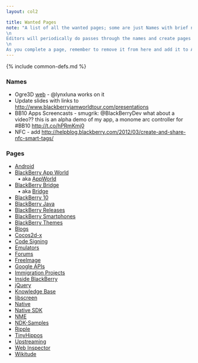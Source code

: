 ```yaml
---
layout: col2

title: Wanted Pages
note: "A list of all the wanted pages; some are just Names with brief notes; some are pages under construction.\
\n
Editors will periodically do passes through the names and create pages that can be edited easily\
\n
As you complete a page, remember to remove it from here and add it to All Pages, Recent Pages and the common-defs map"
---
```

{% include common-defs.md %}

### Names
* Ogre3D [web](http://www.ogre3d.org/) - @lynxluna works on it
* Update slides with links to http://www.blackberryjamworldtour.com/presentations
* BB10 Apps Screencasts - smugrik: @BlackBerryDev what about a video?? this is an alpha demo of my app, a monome arc controller for #BB10 http://t.co/hPRmKmj0
* NFC - add http://helpblog.blackberry.com/2012/03/create-and-share-nfc-smart-tags/


### Pages
* [Android](Android.html)
* [BlackBerry App World](BlackBerry_App_World.html)  
&nbsp;&nbsp;&bull; aka [AppWorld](AppWorld.html)
* [BlackBerry Bridge](BlackBerry_Bridge.html)  
&nbsp;&nbsp;&bull; aka [Bridge](Bridge.html)
* [BlackBerry 10](BlackBerry_10.html)
* [BlackBerry Java](BlackBerry_Java.html)
* [BlackBerry Releases](BlackBerry_Releases.html)
* [BlackBerry Smartphones](BlackBerry_Smartphones.html)
* [BlackBerry Themes](BlackBerry_Themes.html)
* [Blogs](Blogs.html)
* [Cocos2d-x](Cocos2d-x.html)
* [Code Signing](Code_Signing.html)
* [Emulators](Emulators.html)
* [Forums](Forums.html)
* [FreeImage](FreeImage.html)
* [Google APIs](Google_APIs.html)
* [Immigration Projects](Immigration_Projects.html)
* [Inside BlackBerry](Inside_BlackBerry.html)
* [jQuery](jQuery.html)
* [Knowledge Base](Knowledge_Base.html)
* [libscreen](libscreen.html)
* [Native](Native.html)
* [Native SDK](Native_SDK.html)
* [NME](NME.html)
* [NDK-Samples](NDK-Samples.html)
* [Ripple](Ripple.html)
* [TinyHippos](TinyHippos.html)
* [Upstreaming](Upstreaming.html)
* [Web Inspector](Web_Inspector.html)
* [Wikitude](Wikitude.html)

